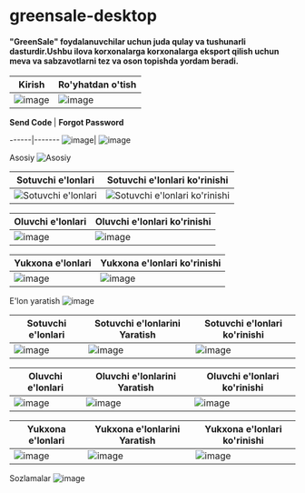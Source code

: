 # greensale-desktop 
<h4>"GreenSale" foydalanuvchilar uchun juda qulay va tushunarli dasturdir.Ushbu ilova korxonalarga korxonalarga eksport qilish uchun meva va sabzavotlarni tez va oson topishda yordam beradi.</h4>

Kirish | Ro'yhatdan o'tish
-----|-----
![image](https://github.com/SamandarbekYR/GreenSale.Desktop/assets/148877445/1d1bae99-febe-4d77-8870-d55a3edfa5c3)| ![image](https://github.com/SamandarbekYR/GreenSale.Desktop/assets/148877445/3da0e24e-43cf-4890-b4ed-648f235b9eb8)

<b>Send Code </b> | <b>Forgot Password </b>

------|-------
![image](https://github.com/SamandarbekYR/GreenSale.Desktop/assets/148877445/b0a8e62a-a37e-4c4f-8af6-bc7e115e4261)| ![image](https://github.com/SamandarbekYR/GreenSale.Desktop/assets/148877445/c1b3b0d4-fa66-48e4-a477-7526cd4f44ae)
  

Asosiy
![Asosiy](https://github.com/greensaleuz/greensale-desktop/assets/123434293/556a1481-d681-4933-b6d1-52c37daefd3a)

Sotuvchi e'lonlari | Sotuvchi e'lonlari ko'rinishi
-----|-----
![Sotuvchi e'lonlari](https://github.com/greensaleuz/greensale-desktop/assets/123434293/a836e639-040b-4f64-afac-e95eefbc43cb) | ![Sotuvchi e'lonlari ko'rinishi](https://github.com/greensaleuz/greensale-desktop/assets/123434293/ff1208c1-d484-47d5-bc2a-ccd400cedd7f)


Oluvchi e'lonlari | Oluvchi e'lonlari ko'rinishi
-----|-----
![image](https://github.com/greensaleuz/greensale-desktop/assets/123434293/7e33e7ab-d4fe-4998-8add-b1a4ed433be0) | ![image](https://github.com/greensaleuz/greensale-desktop/assets/123434293/584ef5a6-00a2-4318-961f-1a3dc6d17b59)


Yukxona e'lonlari| Yukxona e'lonlari ko'rinishi
-----|-----
![image](https://github.com/greensaleuz/greensale-desktop/assets/123434293/17c13e19-ec86-4a23-8b8a-9f207ac6e7f1) | ![image](https://github.com/greensaleuz/greensale-desktop/assets/123434293/5f83fd78-1153-4fd3-81a4-8d05eb41efd4)

E'lon yaratish
![image](https://github.com/greensaleuz/greensale-desktop/assets/123434293/8339cf48-f7ee-4881-a856-38b2d62bf3d4)

Sotuvchi e'lonlari |Sotuvchi e'lonlarini Yaratish| Sotuvchi e'lonlari ko'rinishi 
-----|-----|-----
![image](https://github.com/greensaleuz/greensale-desktop/assets/123434293/41ec3ff8-a4a1-43b3-9f5a-a58a9755cfdb) | ![image](https://github.com/greensaleuz/greensale-desktop/assets/123434293/8624669a-6a54-4353-b53e-337dff228b4c) | ![image](https://github.com/greensaleuz/greensale-desktop/assets/123434293/5480818f-4caf-4d30-a53f-4c1dac2e47c1)

Oluvchi e'lonlari |Oluvchi e'lonlarini Yaratish| Oluvchi e'lonlari ko'rinishi 
-----|-----|-----
![image](https://github.com/greensaleuz/greensale-desktop/assets/123434293/f12d4075-976e-4c43-b979-8d216bc878c8) | ![image](https://github.com/greensaleuz/greensale-desktop/assets/123434293/e43a5fe0-9add-4d8a-b6e4-12108d9aebe3) | ![image](https://github.com/greensaleuz/greensale-desktop/assets/123434293/69ccd2b0-2268-44d5-92eb-2c638935bcce)

Yukxona e'lonlari |Yukxona e'lonlarini Yaratish| Yukxona e'lonlari ko'rinishi 
-----|-----|-----
![image](https://github.com/greensaleuz/greensale-desktop/assets/123434293/4e257f29-bef2-49f4-8310-4f7d20263f89) | ![image](https://github.com/greensaleuz/greensale-desktop/assets/123434293/9f29e7f7-de86-4df0-aaca-cb0c65f33bae) | ![image](https://github.com/greensaleuz/greensale-desktop/assets/123434293/40f87b36-b086-4ef7-a8aa-2456897af7e3)

Sozlamalar
![image](https://github.com/greensaleuz/greensale-desktop/assets/123434293/65539862-177b-4d9c-b3fc-0f2df50df9aa)







